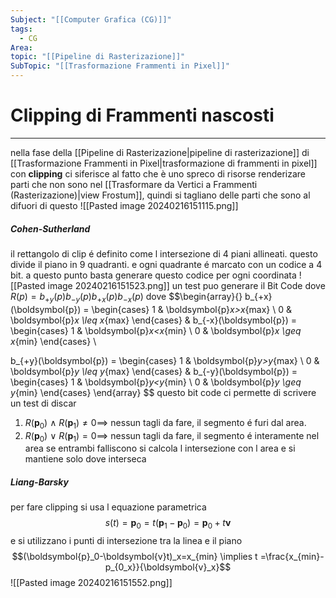 ```yaml
---
Subject: "[[Computer Grafica (CG)]]"
tags:
  - CG
Area: 
topic: "[[Pipeline di Rasterizazione]]"
SubTopic: "[[Trasformazione Frammenti in Pixel]]"
---
```


# Clipping di Frammenti nascosti
---
nella fase della [[Pipeline di Rasterizazione|pipeline di rasterizazione]] di  [[Trasformazione Frammenti in Pixel|trasformazione di frammenti in pixel]] con __clipping__ ci siferisce al fatto che è uno spreco di risorse renderizare parti che non sono nel [[Trasformare da Vertici a Frammenti (Rasterizazione)|view Frostum]], quindi si tagliano delle parti che sono al difuori di questo
![[Pasted image 20240216151115.png]]


##### Cohen-Sutherland
il rettangolo di clip é  definito come l intersezione di 4 piani allineati.
questo divide il piano in 9 quadranti. e ogni quadrante é  marcato con un codice a 4 bit.
a questo punto basta generare questo codice per ogni coordinata
![[Pasted image 20240216151523.png]]
un test puo generare il Bit Code dove $R(p)=b_{+y}(p)b_{-y}(p)b_{+x}(p)b_{-x}(p)$ dove $$\begin{array}{}
b_{+x}(\boldsymbol{p}) = \begin{cases}
1  &  \boldsymbol{p}_x>x_{max} \\
0 & \boldsymbol{p}_x \leq x_{max} 
\end{cases} & b_{-x}(\boldsymbol{p}) = \begin{cases}
1  &  \boldsymbol{p}_x<x_{min} \\
0 & \boldsymbol{p}_x \geq x_{min} 
\end{cases}  \\

b_{+y}(\boldsymbol{p}) = \begin{cases}
1  &  \boldsymbol{p}_y>y_{max} \\
0 & \boldsymbol{p}_y \leq y_{max} 
\end{cases} & b_{-y}(\boldsymbol{p}) = \begin{cases}
1  &  \boldsymbol{p}_y<y_{min} \\
0 & \boldsymbol{p}_y \geq y_{min} 
\end{cases}
\end{array} 
$$
questo bit code ci permette di scrivere  un test di discar 
1. $R(\boldsymbol{p}_0)\ \land \ R(\boldsymbol{p}_1) \not =0 \implies$ nessun tagli da fare, il segmento é furi dal area.
2.  $R(\boldsymbol{p}_0)\ \lor \ R(\boldsymbol{p}_1)  =0 \implies$ nessun tagli da fare, il segmento é  interamente nel area
se entrambi falliscono si calcola l intersezione con l area e si mantiene solo dove interseca



##### Liang-Barsky
per fare clipping si usa l equazione parametrica
$$s(t)=\boldsymbol{p}_0=t(\boldsymbol{p}_1-\boldsymbol{p}_0)=\boldsymbol{p}_0+t\boldsymbol{v}$$ e si utilizzano i punti di intersezione tra la linea e il piano
$$(\boldsymbol{p}_0-\boldsymbol{v}t)_x=x_{min} \implies t =\frac{x_{min}-p_{0_x}}{\boldsymbol{v}_x}$$
![[Pasted image 20240216151552.png]]